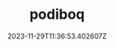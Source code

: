 ---
title: "podiboq"
category: "IndieWeb & Personal Blogs"
site_url: https://podiboq.micro.blog/
feed_url: https://podiboq.micro.blog/feed.xml
date: 2023-11-29T11:36:53.402607Z
domain: podiboq.micro.blog

---